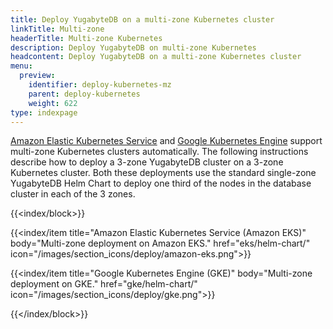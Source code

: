 ```yaml
---
title: Deploy YugabyteDB on a multi-zone Kubernetes cluster
linkTitle: Multi-zone
headerTitle: Multi-zone Kubernetes
description: Deploy YugabyteDB on multi-zone Kubernetes
headcontent: Deploy YugabyteDB on a multi-zone Kubernetes cluster
menu:
  preview:
    identifier: deploy-kubernetes-mz
    parent: deploy-kubernetes
    weight: 622
type: indexpage
---
```


[Amazon Elastic Kubernetes Service](https://docs.aws.amazon.com/eks/latest/userguide/network_reqs.html) and [Google Kubernetes Engine](https://cloud.google.com/kubernetes-engine/docs/concepts/types-of-clusters) support multi-zone Kubernetes clusters automatically. The following instructions describe how to deploy a 3-zone YugabyteDB cluster on a 3-zone Kubernetes cluster. Both these deployments use the standard single-zone YugabyteDB Helm Chart to deploy one third of the nodes in the database cluster in each of the 3 zones.

{{<index/block>}}

  {{<index/item
    title="Amazon Elastic Kubernetes Service (Amazon EKS)"
    body="Multi-zone deployment on Amazon EKS."
    href="eks/helm-chart/"
    icon="/images/section_icons/deploy/amazon-eks.png">}}

  {{<index/item
    title="Google Kubernetes Engine (GKE)"
    body="Multi-zone deployment on GKE."
    href="gke/helm-chart/"
    icon="/images/section_icons/deploy/gke.png">}}

{{</index/block>}}
